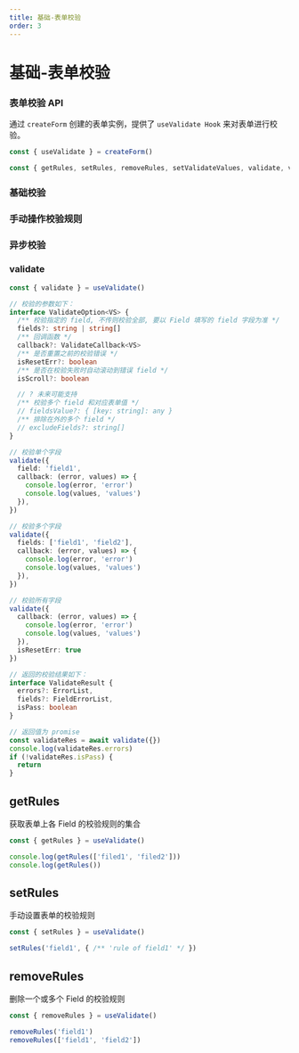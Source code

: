 ```yaml
---
title: 基础-表单校验
order: 3
---
```


# 基础-表单校验

### 表单校验 API

通过 `createForm` 创建的表单实例，提供了 `useValidate Hook` 来对表单进行校验。

```typescript
const { useValidate } = createForm()

const { getRules, setRules, removeRules, setValidateValues, validate, validateAndScroll } = useValidate()
```

### 基础校验

<code src="./demo/use-validate/demo1.tsx"></code>

### 手动操作校验规则

<code src="./demo/use-validate/demo2.tsx"></code>

### 异步校验

<code src="./demo/use-validate/demo3.tsx"></code>

### validate

```typescript
const { validate } = useValidate()

// 校验的参数如下：
interface ValidateOption<VS> {
  /** 校验指定的 field, 不传则校验全部, 要以 Field 填写的 field 字段为准 */
  fields?: string | string[]
  /** 回调函数 */
  callback?: ValidateCallback<VS>
  /** 是否重置之前的校验错误 */
  isResetErr?: boolean
  /** 是否在校验失败时自动滚动到错误 field */
  isScroll?: boolean

  // ? 未来可能支持
  /** 校验多个 field 和对应表单值 */
  // fieldsValue?: { [key: string]: any }
  /** 排除在外的多个 field */
  // excludeFields?: string[]
}

// 校验单个字段
validate({
  field: 'field1',
  callback: (error, values) => {
    console.log(error, 'error')
    console.log(values, 'values')
  }),
})

// 校验多个字段
validate({
  fields: ['field1', 'field2'],
  callback: (error, values) => {
    console.log(error, 'error')
    console.log(values, 'values')
  }),
})

// 校验所有字段
validate({
  callback: (error, values) => {
    console.log(error, 'error')
    console.log(values, 'values')
  }),
  isResetErr: true
})

// 返回的校验结果如下：
interface ValidateResult {
  errors?: ErrorList,
  fields?: FieldErrorList,
  isPass: boolean
}

// 返回值为 promise
const validateRes = await validate({})
console.log(validateRes.errors)
if (!validateRes.isPass) {
  return
}
```

## getRules

获取表单上各 Field 的校验规则的集合

```typescript
const { getRules } = useValidate()

console.log(getRules(['filed1', 'filed2']))
console.log(getRules())
```

## setRules

手动设置表单的校验规则

```typescript
const { setRules } = useValidate()

setRules('field1', { /** 'rule of field1' */ })
```

## removeRules

删除一个或多个 Field 的校验规则

```typescript
const { removeRules } = useValidate()

removeRules('field1')
removeRules(['field1', 'field2'])
```

